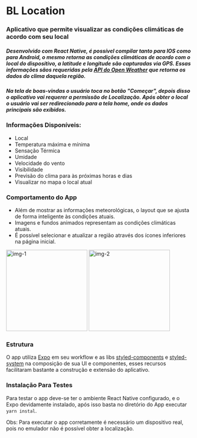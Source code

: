 # BL Location
### Aplicativo que permite visualizar as condições climáticas de acordo com seu local

##### Desenvolvido com React Native, é possível compilar tanto para IOS como para Android, o mesmo retorna as condições climáticas de acordo com o local do dispositivo, a latitude e longitude são capturadas via GPS. Essas informações sãos requeridas pela [API do Open Weather](https://openweathermap.org/api) que retorna os dados do clima daquela região.


##### Na tela de boas-vindas o usuário toca no botão "Começar", depois disso o aplicativo vai requerer a permissão de Localização. Após obter o local o usuário vai ser redirecionado para a tela home, onde os dados principais são exibidos.


### Informações Disponíveis:

- Local
- Temperatura máxima e mínima
- Sensação Térmica
- Umidade
- Velocidade do vento
- Visibilidade
- Previsão do clima para às próximas horas e dias
- Visualizar no mapa o local atual

### Comportamento do App
- Além de mostrar as informações meteorológicas, o layout que se ajusta de forma inteligente às condições atuais.
- Imagens e fundos animados representam as condições climáticas atuais.
- É possível selecionar e atualizar a região através dos ícones inferiores na página inicial.


<div>
  <img alt="img-1" src="https://i.imgur.com/SW14Qyv.jpeg" width="220em" />
  <img alt="img-2" src="https://i.imgur.com/onntn9N.jpg" width="220em" />
</div>

### Estrutura
O app utiliza [Expo](https://expo.dev/) em seu workflow e as libs [styled-components](https://styled-components.com/) e [styled-system](https://styled-system.com/) na composição de sua UI e componentes, esses recursos facilitaram bastante a construção e extensão do aplicativo.

### Instalação Para Testes
Para testar o app deve-se ter o ambiente React Native configurado, e o Expo devidamente instalado, após isso basta no diretório do App executar `yarn instal`.

Obs: Para executar o app corretamente é necessário um dispositivo real, pois no emulador não é possível obter a localização.
